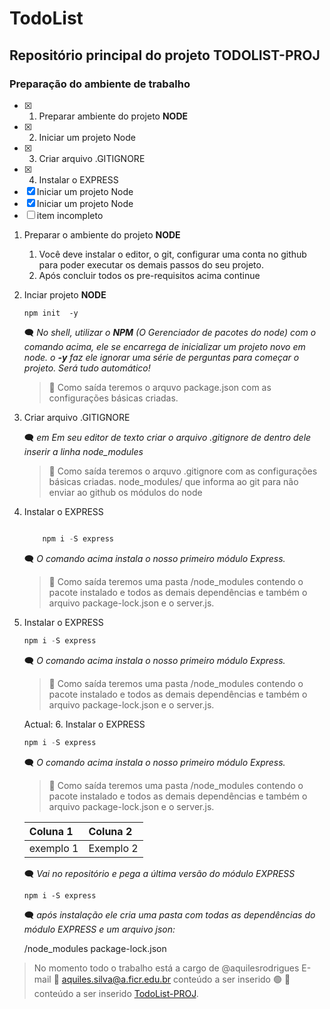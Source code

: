 # TodoList

## Repositório principal do projeto **TODOLIST-PROJ**

### Preparação do ambiente de trabalho

- [x] 1. Preparar ambiente do projeto **NODE**
- [x] 2. Iniciar um projeto Node
- [x] 3. Criar arquivo .GITIGNORE
- [x] 4. Instalar o EXPRESS
- [x] Iniciar um projeto Node
- [x] Iniciar um projeto Node
- [ ] item incompleto

1. Preparar o ambiente do projeto **NODE**
    1. Você deve instalar  o editor, o git, configurar uma conta no github para poder executar os demais passos do seu projeto.
    2. Após concluir todos os pre-requisitos acima continue

2. Inciar projeto **NODE**

    ~~~cmder
    npm init  -y
    ~~~

    :left_speech_bubble: _No shell, utilizar o **NPM** (O Gerenciador de pacotes do node) com o comando acima, ele se encarrega de inicializar um projeto novo em node. o **-y**  faz ele ignorar uma série de perguntas para começar o projeto. Será tudo automático!_

    > :vertical_traffic_light: Como saída teremos o arquvo package.json com as configurações básicas criadas.

3. Criar arquivo .GITIGNORE

    :left_speech_bubble: _em Em seu editor de texto criar o arquivo .gitignore de dentro dele inserir a linha node_modules_

    > :vertical_traffic_light: Como saída teremos o arquvo .gitignore com as configurações básicas criadas. node_modules/ que informa ao git para não enviar ao github os módulos do node

4. Instalar o EXPRESS

    ~~~Javascript

        npm i -S express
    ~~~

    :left_speech_bubble: _O comando acima instala o nosso primeiro módulo Express._

    > :vertical_traffic_light: Como saída teremos uma pasta /node_modules contendo o pacote instalado e todos as demais dependências e também o arquivo package-lock.json e o server.js.

5. Instalar o EXPRESS

    ~~~Javascript
    npm i -S express
    ~~~

    :left_speech_bubble: _O comando acima instala o nosso primeiro módulo Express._

    > :vertical_traffic_light: Como saída teremos uma pasta /node_modules contendo o pacote instalado e todos as demais dependências e também o arquivo package-lock.json e o server.js.

    Actual: 6. Instalar o EXPRESS

    ~~~Javascript
    npm i -S express
    ~~~

    :left_speech_bubble: _O comando acima instala o nosso primeiro módulo Express._

    > :vertical_traffic_light: Como saída teremos uma pasta /node_modules contendo o pacote instalado e todos as demais dependências e também o arquivo package-lock.json e o server.js.

    Coluna 1 | Coluna 2
    :-------------- | :--------------
    exemplo 1 | Exemplo 2

    :left_speech_bubble: _Vai no repositório e pega a última versão do módulo EXPRESS_

    ~~~cmder
    npm i -S express
    ~~~

    :left_speech_bubble: _após instalação ele cria uma pasta com todas as dependências do módulo EXPRESS e um arquivo json:_

    /node_modules
    package-lock.json

>No momento todo o trabalho está a cargo de @aquilesrodrigues
>E-mail :e-mail: aquiles.silva@a.ficr.edu.br
>conteúdo a ser inserido :green_circle:
> :triangular_flag_on_post: conteúdo a ser inserido
[TodoList-PROJ](https://github.com/aquilesrodrigues/TodoList).
